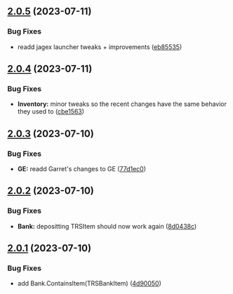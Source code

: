 ## [2.0.5](https://github.com/Torwent/SRL-T/compare/v2.0.4...v2.0.5) (2023-07-11)


### Bug Fixes

* readd jagex launcher tweaks + improvements ([eb85535](https://github.com/Torwent/SRL-T/commit/eb855355d1fd00511198b2587725931a70a0aefd))



## [2.0.4](https://github.com/Torwent/SRL-T/compare/v2.0.3...v2.0.4) (2023-07-11)


### Bug Fixes

* **Inventory:** minor tweaks so the recent changes have the same behavior they used to ([cbe1563](https://github.com/Torwent/SRL-T/commit/cbe156322a3fe3456831d34ca0011be46bda5258))



## [2.0.3](https://github.com/Torwent/SRL-T/compare/v2.0.2...v2.0.3) (2023-07-10)


### Bug Fixes

* **GE:** readd Garret's changes to GE ([77d1ec0](https://github.com/Torwent/SRL-T/commit/77d1ec0370ec468276ec377590d5784804b8f7fb))



## [2.0.2](https://github.com/Torwent/SRL-T/compare/v2.0.1...v2.0.2) (2023-07-10)


### Bug Fixes

* **Bank:** depositting TRSItem should now work again ([8d0438c](https://github.com/Torwent/SRL-T/commit/8d0438cf18b657b36f6769f888702dcc23325e8a))



## [2.0.1](https://github.com/Torwent/SRL-T/compare/v2.0.0...v2.0.1) (2023-07-10)


### Bug Fixes

* add Bank.ContainsItem(TRSBankItem) ([4d90050](https://github.com/Torwent/SRL-T/commit/4d9005012d1089c22bc245c4c4b4533873401430))



